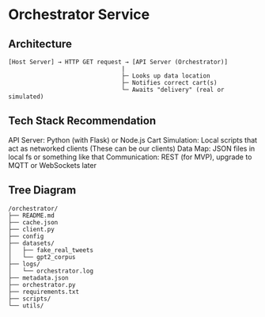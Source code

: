 # Orchestrator Service

## Architecture

```
[Host Server] → HTTP GET request → [API Server (Orchestrator)]
                                |
                                ├─ Looks up data location
                                ├─ Notifies correct cart(s)
                                └─ Awaits "delivery" (real or simulated)

```

## Tech Stack Recommendation
API Server: Python (with Flask) or Node.js
Cart Simulation: Local scripts that act as networked clients (These can be our clients)
Data Map: JSON files in local fs or something like that
Communication: REST (for MVP), upgrade to MQTT or WebSockets later


## Tree Diagram

```
/orchestrator/
├── README.md
├── cache.json
├── client.py
├── config
├── datasets/
│   ├── fake_real_tweets
│   └── gpt2_corpus
├── logs/
│   └── orchestrator.log
├── metadata.json
├── orchestrator.py
├── requirements.txt
├── scripts/
└── utils/
```
